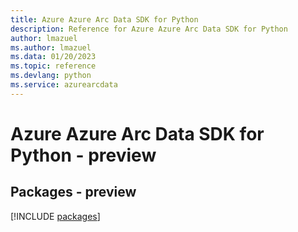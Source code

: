```yaml
---
title: Azure Azure Arc Data SDK for Python
description: Reference for Azure Azure Arc Data SDK for Python
author: lmazuel
ms.author: lmazuel
ms.data: 01/20/2023
ms.topic: reference
ms.devlang: python
ms.service: azurearcdata
---
```

# Azure Azure Arc Data SDK for Python - preview
## Packages - preview
[!INCLUDE [packages](azure-arc-data-index.md)]